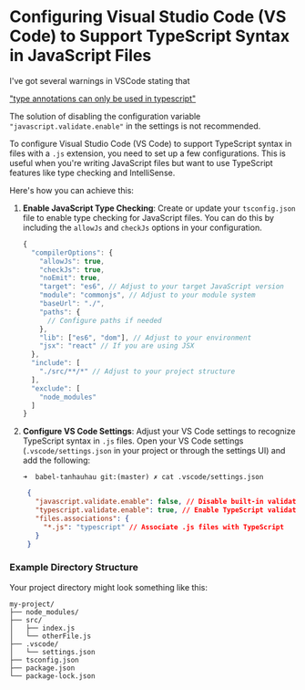 # Configuring Visual Studio Code (VS Code) to Support TypeScript Syntax in JavaScript Files

I've got several warnings in VSCode stating that 

["type annotations can only be used in typescript"](https://stackoverflow.com/questions/48859169/error-types-can-only-be-used-in-a-ts-file-visual-studio-code-using-ts-che)

The solution of  disabling the configuration variable `"javascript.validate.enable"` in the settings is not recommended.

To configure Visual Studio Code (VS Code) to support TypeScript syntax in files with a `.js` extension, you need to set up a few configurations. This is useful when you're writing JavaScript files but want to use TypeScript features like type checking and IntelliSense.

Here's how you can achieve this:


1. **Enable JavaScript Type Checking**:
   Create or update your `tsconfig.json` file to enable type checking for JavaScript files. You can do this by including the `allowJs` and `checkJs` options in your configuration.

   ```js
   {
     "compilerOptions": {
       "allowJs": true,
       "checkJs": true,
       "noEmit": true,
       "target": "es6", // Adjust to your target JavaScript version
       "module": "commonjs", // Adjust to your module system
       "baseUrl": "./",
       "paths": {
         // Configure paths if needed
       },
       "lib": ["es6", "dom"], // Adjust to your environment
       "jsx": "react" // If you are using JSX
     },
     "include": [
       "./src/**/*" // Adjust to your project structure
     ],
     "exclude": [
       "node_modules"
     ]
   }
   ```

2. **Configure VS Code Settings**:
   Adjust your VS Code settings to recognize TypeScript syntax in `.js` files. Open your VS Code settings (`.vscode/settings.json` in your project or through the settings UI) and add the following:

   `➜  babel-tanhauhau git:(master) ✗ cat .vscode/settings.json`
   ```json
    {
      "javascript.validate.enable": false, // Disable built-in validation
      "typescript.validate.enable": true, // Enable TypeScript validation
      "files.associations": {
        "*.js": "typescript" // Associate .js files with TypeScript
      }
    }
   ```

### Example Directory Structure

Your project directory might look something like this:

```
my-project/
├── node_modules/
├── src/
│   ├── index.js
│   └── otherFile.js
├── .vscode/
│   └── settings.json
├── tsconfig.json
├── package.json
└── package-lock.json
```

